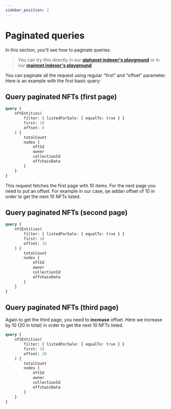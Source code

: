```yaml
---
sidebar_position: 2
---
```


# Paginated queries

In this section, you'll see how to paginate queries:

> You can try this directly in our **[alphanet indexer's playground](https://indexer-alphanet.ternoa.dev/)** or in our **[mainnet indexer's playground](https://indexer-mainnet.ternoa.network/)**

You can paginate all the request using regular “first” and “offset” parameter. Here is an example with the first basic query:

## Query paginated NFTs (first page)

```graphql showLineNumbers
query {
	nftEntities(
		filter: { listedForSale: { equalTo: true } }
		first: 10
		offset: 0
	) {
		totalCount
		nodes {
			nftId
			owner
			collectionId
			offchainData
		}
	}
}
```

This request fetches the first page with 10 items. For the next page you need to put an offset. For example in our case, qe addan offset of 10 in order to get the next 10 NFTs listed.

## Query paginated NFTs (second page)

```graphql showLineNumbers
query {
	nftEntities(
		filter: { listedForSale: { equalTo: true } }
		first: 10
		offset: 10
	) {
		totalCount
		nodes {
			nftId
			owner
			collectionId
			offchainData
		}
	}
}
```

## Query paginated NFTs (third page)

Again to get the third page, you need to **increase** offset. Here we increase by 10 (20 in total) in order to get the next 10 NFTs listed.

```graphql showLineNumbers
query {
	nftEntities(
		filter: { listedForSale: { equalTo: true } }
		first: 10
		offset: 20
	) {
		totalCount
		nodes {
			nftId
			owner
			collectionId
			offchainData
		}
	}
}
```
